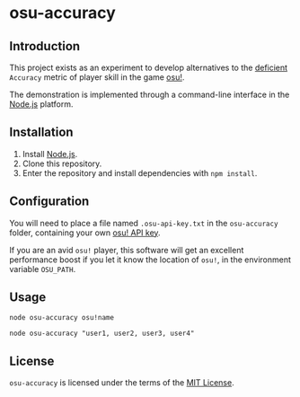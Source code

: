 osu-accuracy
========================================================================

Introduction
------------------------------------------------------------------------
This project exists as an experiment to develop alternatives to the [deficient](https://github.com/ppy/osu/issues/4680)
``Accuracy`` metric of player skill in the game [osu!](https://osu.ppy.sh).

The demonstration is implemented through a command-line interface in the [Node.js](https://nodejs.org) platform.

Installation
------------------------------------------------------------------------

1. Install [Node.js](https://nodejs.org/).
2. Clone this repository.
3. Enter the repository and install dependencies with ``npm install``.

Configuration
------------------------------------------------------------------------

You will need to place a file named ``.osu-api-key.txt`` in the ``osu-accuracy`` folder, containing your own [osu! API key](https://github.com/ppy/osu-api/wiki).

If you are an avid ``osu!`` player, this software will get an excellent performance boost if you let it know the location of ``osu!``, in the
environment variable ``OSU_PATH``.

Usage
------------------------------------------------------------------------

	node osu-accuracy osu!name

	node osu-accuracy "user1, user2, user3, user4"

License
------------------------------------------------------------------------

``osu-accuracy`` is licensed under the terms of the [MIT License][1].

  [1]: https://github.com/Slayer95/osu-accuracy/blob/master/LICENSE
